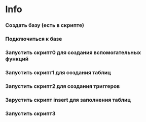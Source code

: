 # Info
### Создать базу (есть в скрипте)
### Подключиться к базе
### Запустить скрипт0 для создания вспомогательных функций
### Запустить скрипт1 для создания таблиц
### Запустить скрипт2 для создания триггеров
### Зарустить скрипт insert для заполнения таблиц
### Запустить скрипт3
